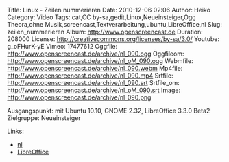 Title: Linux - Zeilen nummerieren
Date: 2010-12-06 02:06
Author: Heiko
Category: Video
Tags: cat,CC by-sa,gedit,Linux,Neueinsteiger,Ogg Theora,ohne Musik,screencast,Textverarbeitung,ubuntu,LibreOffice,nl
Slug: zeilen_nummerieren
Album: http://www.openscreencast.de
Duration: 208000
License: http://creativecommons.org/licenses/by-sa/3.0/
Youtube: g_oFHurK-yE
Vimeo: 17477612
Oggfile: http://www.openscreencast.de/archive/nl_090.ogg
Oggfileom: http://www.openscreencast.de/archive/nl_oM_090.ogg
Webmfile: http://www.openscreencast.de/archive/nl_090.webm
Mp4file: http://www.openscreencast.de/archive/nl_090.mp4
Srtfile: http://www.openscreencast.de/archive/nl_090.srt
Srtfile_om: http://www.openscreencast.de/archive/nl_oM_090.srt
Image: http://www.openscreencast.de/archive/nl_090.png

Ausgangspunkt: mit Ubuntu 10.10, GNOME 2.32, LibreOffice 3.3.0 Beta2  
Zielgruppe: Neueinsteiger  

Links:

  * [nl](http://www.linux-praxis.de/lpic1/manpages/nl.html)
  * [LibreOffice](http://de.wikipedia.org/wiki/LibreOffice)

